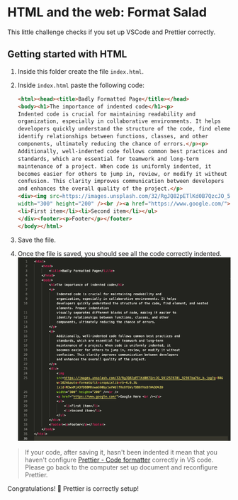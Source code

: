 # HTML and the web: Format Salad

This little challenge checks if you set up VSCode and Prettier correctly.

## Getting started with HTML

1. Inside this folder create the file `index.html`.
2. Inside `index.html` paste the following code:

   ```html
   <html><head><title>Badly Formatted Page</title></head>
   <body><h1>The importance of indented code</h1><p>
   Indented code is crucial for maintaining readability and
   organization, especially in collaborative environments. It helps
   developers quickly understand the structure of the code, find element, and nested elements. Proper indentation visually separates different blocks of code, making it easier to
   identify relationships between functions, classes, and other
   components, ultimately reducing the chance of errors.</p><p>
   Additionally, well-indented code follows common best practices and
   standards, which are essential for teamwork and long-term
   maintenance of a project. When code is uniformly indented, it
   becomes easier for others to jump in, review, or modify it without
   confusion. This clarity improves communication between developers
   and enhances the overall quality of the project.</p>
   <div><img src=https://images.unsplash.com/32/RgJQ82pETlKd0B7QzcJO_5912578701_92397ba76c_b.jpg?q=80&w=1024&auto=format&fit=crop&ixlib=rb-4.0.3&ixid=M3wxMjA3fDB8MHxwaG90by1wYWdlfHx8fGVufDB8fHx8fA%3D%3D
   width="300" height="200" /><br /><a href="https://www.google.com/">Google Here <br /></a><ul>
   <li>First item</li><li>Second item</li></ul>
   </div><footer><p>Footer</p></footer>
   </body></html>
   ```

3. Save the file.
4. Once the file is saved, you should see all the code correctly indented.
   ![Indented](assets/indented-code.png)

> If your code, after saving it, hasn't been indented it mean that you haven't configure [Prettier - Code formatter](https://marketplace.visualstudio.com/items?itemName=esbenp.prettier-vscode) correctly in VS code. Please go back to the computer set up document and reconfigure Prettier.

Congratulations! 🎉 Prettier is correctly setup!
